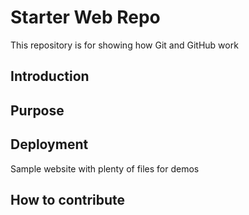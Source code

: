 # Starter Web Repo

This repository is for showing how Git and GitHub work

## Introduction

## Purpose

## Deployment

Sample website with plenty of files for demos

## How to contribute